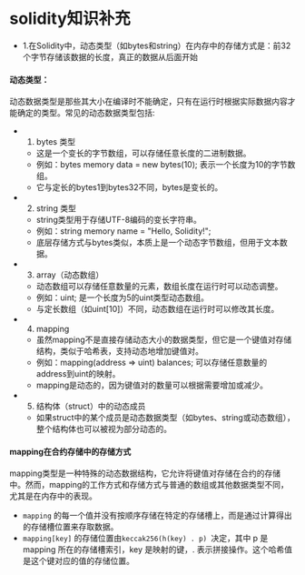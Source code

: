 # solidity知识补充

- 1.在Solidity中，动态类型（如bytes和string）在内存中的存储方式是：前32个字节存储该数据的长度，真正的数据从后面开始

#### 动态类型：
动态数据类型是那些其大小在编译时不能确定，只有在运行时根据实际数据内容才能确定的类型。常见的动态数据类型包括:

- 1. bytes 类型
  - 这是一个变长的字节数组，可以存储任意长度的二进制数据。
  - 例如：bytes memory data = new bytes(10); 表示一个长度为10的字节数组。
  - 它与定长的bytes1到bytes32不同，bytes是变长的。
- 2. string 类型
  - string类型用于存储UTF-8编码的变长字符串。
  - 例如：string memory name = "Hello, Solidity!";
  - 底层存储方式与bytes类似，本质上是一个动态字节数组，但用于文本数据。
- 3. array（动态数组）
  - 动态数组可以存储任意数量的元素，数组长度在运行时可以动态调整。
  - 例如：uint; 是一个长度为5的uint类型动态数组。
  - 与定长数组（如uint[10]）不同，动态数组在运行时可以修改其长度。
- 4. mapping
  - 虽然mapping不是直接存储动态大小的数据类型，但它是一个键值对存储结构，类似于哈希表，支持动态地增加键值对。
  - 例如：mapping(address => uint) balances; 可以存储任意数量的address到uint的映射。
  - mapping是动态的，因为键值对的数量可以根据需要增加或减少。
- 5. 结构体（struct）中的动态成员
  - 如果struct中的某个成员是动态数据类型（如bytes、string或动态数组），整个结构体也可以被视为部分动态的。

#### mapping在合约存储中的存储方式
mapping类型是一种特殊的动态数据结构，它允许将键值对存储在合约的存储中。然而，mapping的工作方式和存储方式与普通的数组或其他数据类型不同，尤其是在内存中的表现。

 - `mapping` 的每一个值并没有按顺序存储在特定的存储槽上，而是通过计算得出的存储槽位置来存取数据。
 - `mapping[key]` 的存储位置由`keccak256(h(key) . p) `决定，其中 p 是 mapping 所在的存储槽索引，key 是映射的键，. 表示拼接操作。这个哈希值是这个键对应的值的存储位置。



